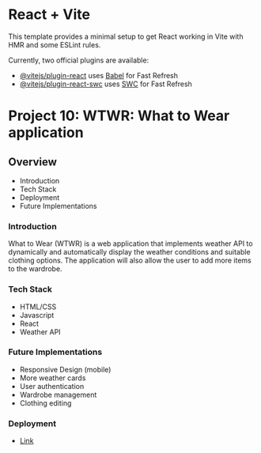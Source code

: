 # React + Vite

This template provides a minimal setup to get React working in Vite with HMR and some ESLint rules.

Currently, two official plugins are available:

- [@vitejs/plugin-react](https://github.com/vitejs/vite-plugin-react/blob/main/packages/plugin-react/README.md) uses [Babel](https://babeljs.io/) for Fast Refresh
- [@vitejs/plugin-react-swc](https://github.com/vitejs/vite-plugin-react-swc) uses [SWC](https://swc.rs/) for Fast Refresh

# Project 10: WTWR: What to Wear application

## Overview

- Introduction
- Tech Stack
- Deployment
- Future Implementations

### Introduction

What to Wear (WTWR) is a web application that implements weather API to dynamically and automatically display the weather conditions and suitable clothing options. The application will also allow the user to add more items to the wardrobe.

### Tech Stack

- HTML/CSS
- Javascript
- React
- Weather API

### Future Implementations

- Responsive Design (mobile)
- More weather cards
- User authentication
- Wardrobe management
- Clothing editing

### Deployment

- [Link](https://samausmith.github.io/se_project_react/)
